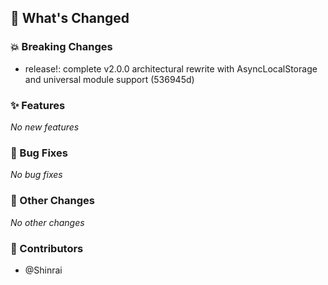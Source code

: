 ## 🚀 What's Changed

### 💥 Breaking Changes
- release!: complete v2.0.0 architectural rewrite with AsyncLocalStorage and universal module support (536945d)


### ✨ Features
_No new features_

### 🐛 Bug Fixes
_No bug fixes_

### 🔧 Other Changes
_No other changes_

### 👥 Contributors
- @Shinrai
